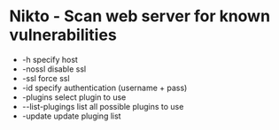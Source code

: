 # Nikto - Scan web server for known vulnerabilities

* -h		specify host
* -nossl	disable ssl
* -ssl		force ssl
* -id		specify authentication (username + pass)
* -plugins	select plugin to use
* --list-plugings list all possible plugins to use
* -update	update pluging list

